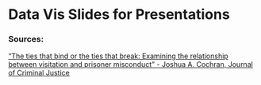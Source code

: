 <h1>Data Vis Slides for Presentations</h1>

<h3>Sources:</h2>
<a href="https://www.sciencedirect.com/science/article/pii/S0047235212000785?casa_token=8ZhMfL_H6n0AAAAA:VlXp_69rPSXa21httn2VyEGUA_r4-S7lQxozRl2J08d1xLJmd5Gv4jB0WQvGyUN60TrX0rhL">“The ties that bind or the ties that break: Examining the relationship
between visitation and prisoner misconduct”
- Joshua A. Cochran, Journal of Criminal Justice</a>
